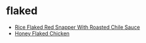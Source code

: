 # flaked

 * [Rice Flaked Red Snapper With Roasted Chile Sauce](../../index/r/rice-flaked-red-snapper-with-roasted-chile-sauce-235712.json)
 * [Honey Flaked Chicken](../../index/h/honey-flaked-chicken.json)
